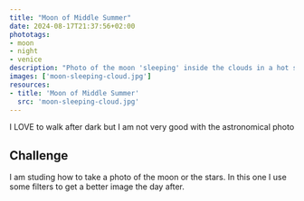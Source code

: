 ```yaml
---
title: "Moon of Middle Summer"
date: 2024-08-17T21:37:56+02:00
phototags:
- moon
- night
- venice
description: "Photo of the moon 'sleeping' inside the clouds in a hot summer night in Venice"
images: ['moon-sleeping-cloud.jpg']
resources:
- title: 'Moon of Middle Summer'
  src: 'moon-sleeping-cloud.jpg'
---
```


I LOVE to walk after dark but I am not very good with the astronomical photo

## Challenge

I am studing how to take a photo of the moon or the stars.
In this one I use some filters to get a better image the day after.
